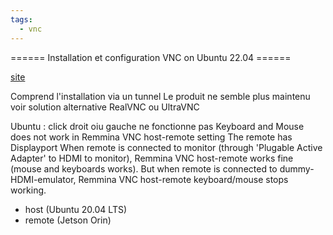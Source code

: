 ```yaml
---
tags:
  - vnc
---
```


====== Installation et configuration VNC on Ubuntu 22.04 ======

[site](https://www.digitalocean.com/community/tutorials/how-to-install-and-configure-vnc-on-ubuntu-22-04)

Comprend l'installation via un tunnel
Le produit ne semble plus maintenu 
voir solution alternative RealVNC ou UltraVNC

Ubuntu : click droit oiu gauche ne fonctionne pas
Keyboard and Mouse does not work in Remmina VNC host-remote setting The remote has Displayport When remote is connected to monitor (through 'Plugable Active Adapter' to HDMI to monitor), Remmina VNC host-remote works fine (mouse and keyboards works). But when remote is connected to dummy-HDMI-emulator, Remmina VNC host-remote keyboard/mouse stops working.

- host (Ubuntu 20.04 LTS)
- remote (Jetson Orin)